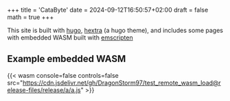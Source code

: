 +++
title = 'CataByte'
date = 2024-09-12T16:50:57+02:00
draft = false
math = true
+++

This site is built with [hugo](https://gohugo.io/),
[hextra](https://imfing.github.io/hextra/) (a hugo theme),
and includes some pages with embedded WASM built with [emscripten](https://emscripten.org/)

## Example embedded WASM

{{< wasm console=false controls=false src="https://cdn.jsdelivr.net/gh/DragonStorm97/test_remote_wasm_load@release-files/release/a/a.js" >}}
